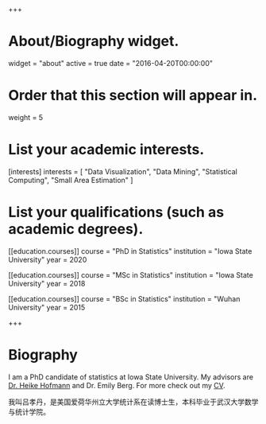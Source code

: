 +++
# About/Biography widget.
widget = "about"
active = true
date = "2016-04-20T00:00:00"

# Order that this section will appear in.
weight = 5

# List your academic interests.
[interests]
  interests = [
    "Data Visualization",
    "Data Mining",
    "Statistical Computing",
    "Small Area Estimation"
  ]

# List your qualifications (such as academic degrees).
[[education.courses]]
  course = "PhD in Statistics"
  institution = "Iowa State University"
  year = 2020
  
[[education.courses]]
  course = "MSc in Statistics"
  institution = "Iowa State University"
  year = 2018

[[education.courses]]
  course = "BSc in Statistics"
  institution = "Wuhan University"
  year = 2015
 
+++

# Biography

I am a PhD candidate of statistics at Iowa State University. My advisors are [Dr. Heike Hofmann](http://hofmann.public.iastate.edu/) and Dr. Emily Berg. For more check out my [CV](/files/resume/cv_lyu.html).

我叫吕孝丹，是美国爱荷华州立大学统计系在读博士生，本科毕业于武汉大学数学与统计学院。
